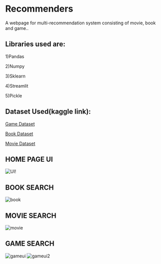 # Recommenders
A webpage for multi-recommendation system consisting of movie, book and game..
## Libraries used are: 
1)Pandas

2)Numpy

3)Sklearn

4)Streamlit

5)Pickle

## Dataset Used(kaggle link):
[Game Dataset](https://www.kaggle.com/nikdavis/steam-store-games)

[Book Dataset](https://www.kaggle.com/jealousleopard/goodreadsbooks)

[Movie Dataset](https://www.kaggle.com/tmdb/tmdb-movie-metadata)

## HOME PAGE UI
![UI!](https://user-images.githubusercontent.com/63343297/140089391-809111ed-0238-4727-8def-95d20cc28e2d.PNG)

## BOOK SEARCH
![book](https://user-images.githubusercontent.com/63343297/140090889-713ba310-a864-4d12-a62d-ed4ab2cb2657.gif)

## MOVIE SEARCH
![movie](https://user-images.githubusercontent.com/63343297/140091442-69ed0125-29a9-4433-a30c-854142858c2f.gif)

## GAME SEARCH
![gameui](https://user-images.githubusercontent.com/63343297/140091527-dcc154e3-2ada-4dea-ad05-773d8a20727e.PNG)
![gameui2](https://user-images.githubusercontent.com/63343297/140091535-c0ab8904-0315-45b6-9ed6-5ff40b8675b0.PNG)


